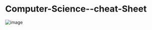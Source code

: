 # Computer-Science--cheat-Sheet

![image](https://github.com/Siddhartha082/Computer-Science--cheat-Sheet/assets/110781138/81783cc3-14e1-4665-92da-10b9fd271813)
